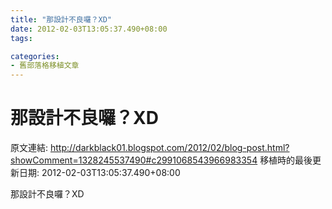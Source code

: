 ```yaml
---
title: "那設計不良囉？XD"
date: 2012-02-03T13:05:37.490+08:00
tags: 

categories:
- 舊部落格移植文章
---
```


# 那設計不良囉？XD

原文連結: http://darkblack01.blogspot.com/2012/02/blog-post.html?showComment=1328245537490#c2991068543966983354
移植時的最後更新日期: 2012-02-03T13:05:37.490+08:00

那設計不良囉？XD
